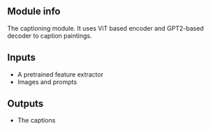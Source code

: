 ## Module info
The captioning module. It uses ViT based encoder and GPT2-based decoder to caption paintings.

## Inputs
- A pretrained feature extractor 
- Images and prompts

## Outputs
- The captions

